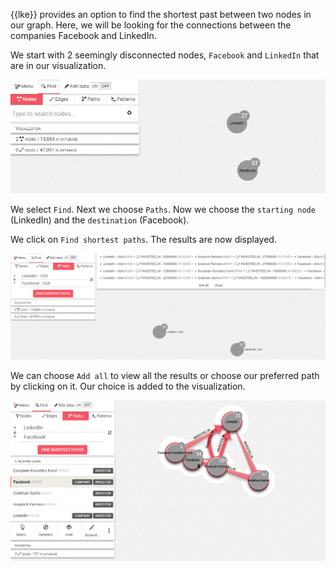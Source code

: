 
{{lke}} provides an option to find the shortest past 
between two nodes in our graph.
Here, we will be looking for the connections between the companies 
Facebook and LinkedIn.

We start with 2 seemingly disconnected nodes, `Facebook` and `LinkedIn` 
that are in our visualization.

![](LI_FB.png)

We select `Find`. Next we choose `Paths`. 
Now we choose the `starting node` (LinkedIn) and the `destination` 
(Facebook).

We click on `Find shortest paths`. The results are now displayed.

![](Shortest.png)

We can choose `Add all` to view all the results or choose our preferred 
path by clicking on it. 
Our choice is added to the visualization.

![](AllLinks.png)

